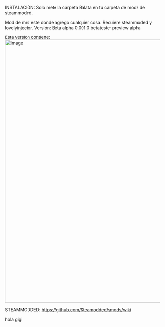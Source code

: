 INSTALACIÓN: 
Solo mete la carpeta Balata en tu carpeta de mods de steammoded. 

Mod de mrd este donde agrego cualquier cosa.
Requiere steammoded y lovelyinjector. 
Versión: Beta alpha 0.001.0 betatester preview alpha

Esta version contiene: 
<img width="1527" height="853" alt="image" src="https://github.com/user-attachments/assets/e8136a65-4b8f-484d-8511-ae0de0c752e4" />

STEAMMODDED:
https://github.com/Steamodded/smods/wiki

hola gigi

